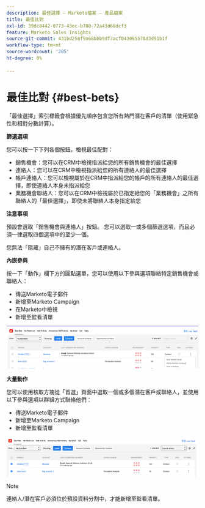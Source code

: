 ```yaml
---
description: 最佳選擇 — Marketo檔案 — 產品檔案
title: 最佳比對
exl-id: 39dc8442-0773-43ec-b788-72a43d68dcf3
feature: Marketo Sales Insights
source-git-commit: 431bd258f9a68bbb9df7acf043085578d3d91b1f
workflow-type: tm+mt
source-wordcount: '285'
ht-degree: 0%

---
```


# 最佳比對 {#best-bets}

「最佳選擇」索引標籤會根據優先順序包含您所有熱門潛在客戶的清單（使用緊急性和相對分數計算）。

**篩選選項**

您可以按一下下列各個按鈕，檢視最佳配對：

* 銷售機會：您可以在CRM中檢視指派給您的所有銷售機會的最佳選擇
* 連絡人：您可以在CRM中檢視指派給您的所有連絡人的最佳選擇
* 帳戶連絡人：您可以檢視屬於在CRM中指派給您的帳戶的所有連絡人的最佳選擇，即使連絡人本身未指派給您
* 業務機會聯絡人：您可以在CRM中檢視屬於已指定給您的「業務機會」之所有聯絡人的「最佳選擇」，即使未將聯絡人本身指定給您

**注意事項**

預設會選取「銷售機會與連絡人」按鈕。 您可以選取一或多個篩選選項，而且必須一律選取四個選項中的至少一個。

您無法「隱藏」自己不擁有的潛在客戶或連絡人。

**內嵌參與**

按一下「動作」欄下方的圓點選單，您可以使用以下參與選項聯絡特定銷售機會或聯絡人：

* 傳送Marketo電子郵件
* 新增至Marketo Campaign
* 在Marketo中檢視
* 新增至監看清單

![](assets/best-bets-1.png)

**大量動作**

您可以使用核取方塊從「首選」頁面中選取一個或多個潛在客戶或聯絡人，並使用以下參與選項以群組方式聯絡他們：

* 傳送Marketo電子郵件
* 新增至Marketo Campaign
* 新增至監看清單

![](assets/best-bets-2.png)

>[!NOTE]
>
>連絡人/潛在客戶必須位於預設資料分割中，才能新增至監看清單。

